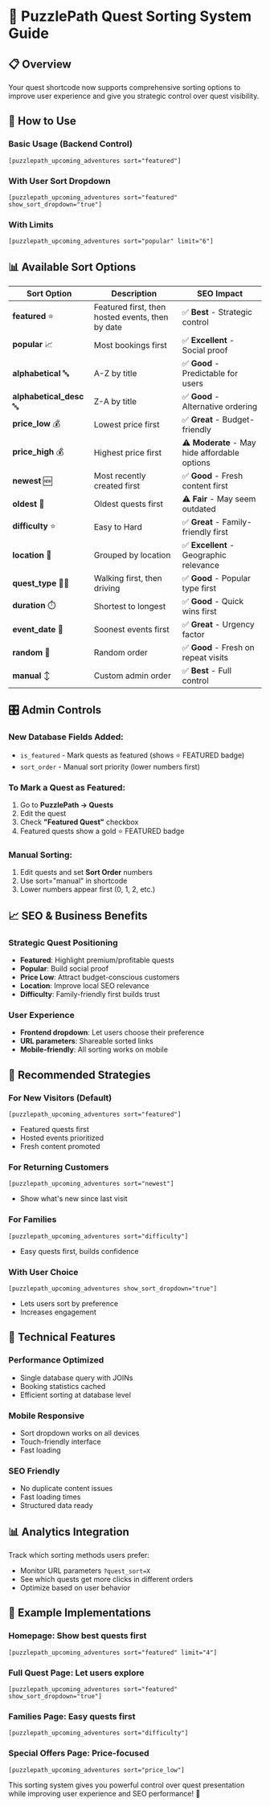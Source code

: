 # 🎯 PuzzlePath Quest Sorting System Guide

## 📋 **Overview**
Your quest shortcode now supports comprehensive sorting options to improve user experience and give you strategic control over quest visibility.

## 🚀 **How to Use**

### **Basic Usage (Backend Control)**
```
[puzzlepath_upcoming_adventures sort="featured"]
```

### **With User Sort Dropdown**
```
[puzzlepath_upcoming_adventures sort="featured" show_sort_dropdown="true"]
```

### **With Limits**
```
[puzzlepath_upcoming_adventures sort="popular" limit="6"]
```

## 📊 **Available Sort Options**

| Sort Option | Description | SEO Impact |
|-------------|-------------|------------|
| **featured** ⭐ | Featured first, then hosted events, then by date | ✅ **Best** - Strategic control |
| **popular** 📈 | Most bookings first | ✅ **Excellent** - Social proof |
| **alphabetical** 🔤 | A-Z by title | ✅ **Good** - Predictable for users |
| **alphabetical_desc** 🔤 | Z-A by title | ✅ **Good** - Alternative ordering |
| **price_low** 💰 | Lowest price first | ✅ **Great** - Budget-friendly |
| **price_high** 💰 | Highest price first | ⚠️ **Moderate** - May hide affordable options |
| **newest** 🆕 | Most recently created first | ✅ **Good** - Fresh content first |
| **oldest** 📅 | Oldest quests first | ⚠️ **Fair** - May seem outdated |
| **difficulty** ⭐ | Easy to Hard | ✅ **Great** - Family-friendly first |
| **location** 📍 | Grouped by location | ✅ **Excellent** - Geographic relevance |
| **quest_type** 🚶‍♂️ | Walking first, then driving | ✅ **Good** - Popular type first |
| **duration** ⏱️ | Shortest to longest | ✅ **Good** - Quick wins first |
| **event_date** 📅 | Soonest events first | ✅ **Great** - Urgency factor |
| **random** 🎲 | Random order | ✅ **Good** - Fresh on repeat visits |
| **manual** ↕️ | Custom admin order | ✅ **Best** - Full control |

## 🎛️ **Admin Controls**

### **New Database Fields Added:**
- `is_featured` - Mark quests as featured (shows ⭐ FEATURED badge)
- `sort_order` - Manual sort priority (lower numbers first)

### **To Mark a Quest as Featured:**
1. Go to **PuzzlePath → Quests**
2. Edit the quest
3. Check **"Featured Quest"** checkbox
4. Featured quests show a gold ⭐ FEATURED badge

### **Manual Sorting:**
1. Edit quests and set **Sort Order** numbers
2. Use sort="manual" in shortcode
3. Lower numbers appear first (0, 1, 2, etc.)

## 📈 **SEO & Business Benefits**

### **Strategic Quest Positioning**
- **Featured**: Highlight premium/profitable quests
- **Popular**: Build social proof
- **Price Low**: Attract budget-conscious customers
- **Location**: Improve local SEO relevance
- **Difficulty**: Family-friendly first builds trust

### **User Experience**
- **Frontend dropdown**: Let users choose their preference
- **URL parameters**: Shareable sorted links
- **Mobile-friendly**: All sorting works on mobile

## 🎯 **Recommended Strategies**

### **For New Visitors** (Default)
```
[puzzlepath_upcoming_adventures sort="featured"]
```
- Featured quests first
- Hosted events prioritized
- Fresh content promoted

### **For Returning Customers**
```
[puzzlepath_upcoming_adventures sort="newest"]
```
- Show what's new since last visit

### **For Families**
```
[puzzlepath_upcoming_adventures sort="difficulty"]
```
- Easy quests first, builds confidence

### **With User Choice**
```
[puzzlepath_upcoming_adventures show_sort_dropdown="true"]
```
- Lets users sort by preference
- Increases engagement

## 🔧 **Technical Features**

### **Performance Optimized**
- Single database query with JOINs
- Booking statistics cached
- Efficient sorting at database level

### **Mobile Responsive**
- Sort dropdown works on all devices
- Touch-friendly interface
- Fast loading

### **SEO Friendly**
- No duplicate content issues
- Fast loading times
- Structured data ready

## 📊 **Analytics Integration**

Track which sorting methods users prefer:
- Monitor URL parameters `?quest_sort=X`
- See which quests get more clicks in different orders
- Optimize based on user behavior

## 🎉 **Example Implementations**

### **Homepage**: Show best quests first
```
[puzzlepath_upcoming_adventures sort="featured" limit="4"]
```

### **Full Quest Page**: Let users explore
```
[puzzlepath_upcoming_adventures sort="featured" show_sort_dropdown="true"]
```

### **Families Page**: Easy quests first
```
[puzzlepath_upcoming_adventures sort="difficulty"]
```

### **Special Offers Page**: Price-focused
```
[puzzlepath_upcoming_adventures sort="price_low"]
```

This sorting system gives you powerful control over quest presentation while improving user experience and SEO performance! 🚀